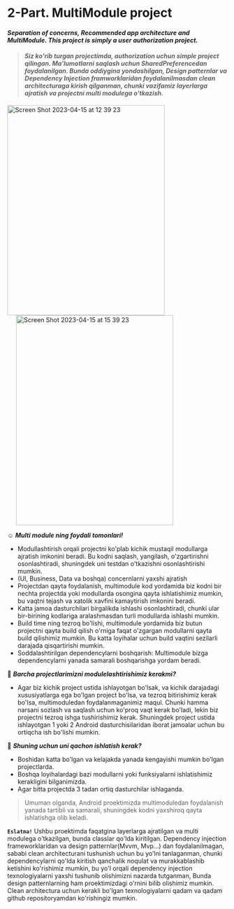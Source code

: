 # 2-Part. MultiModule project
#### *Separation of concerns, Recommended app architecture and MultiModule. This project is simply a user authorization project.*

> #### *Siz ko'rib turgan projectimda, authorization uchun simple project qilingan. Ma'lumotlarni saqlash uchun SharedPreferencedan foydalanilgan. Bunda oddiygina yondashilgan, Design patternlar va Dependency Injection framworklaridan foydalanilmasdan clean architecturaga kirish qilganman, chunki vazifamiz layerlarga ajratish va projectni multi modulega o'tkazish.*

<img width="360" height="480" alt="Screen Shot 2023-04-15 at 12 39 23" src="https://user-images.githubusercontent.com/77477995/232196444-59a98ce5-09ec-40da-92d2-13bdc71fe96c.png"> <img hspace="20" width="360" height="480" alt="Screen Shot 2023-04-15 at 15 39 23" src="https://user-images.githubusercontent.com/77477995/232209051-b7a4d0ab-223e-4063-b4d0-6a02d33a270c.png">

:relaxed: ***Multi module ning foydali tomonlari!***

- Modullashtirish orqali projectni ko'plab kichik mustaqil modullarga ajratish imkonini beradi. Bu kodni saqlash, yangilash, o'zgartirishni osonlashtiradi, shuningdek uni testdan o'tkazishni osonlashtirishi mumkin.
- (UI, Business, Data va boshqa) concernlarni yaxshi ajratish
- Projectdan qayta foydalanish, multimodule kod yordamida biz kodni bir nechta projectda yoki modullarda osongina qayta ishlatishimiz mumkin, bu vaqtni tejash va xatolik xavfini kamaytirish imkonini beradi.
- Katta jamoa dasturchilari birgalikda ishlashi osonlashtiradi, chunki ular bir-birining kodlariga aralashmasdan turli modullarda ishlashi mumkin.
- Build time ning tezroq bo'lishi, multimodule yordamida biz butun projectni qayta build qilish o'rniga faqat o'zgargan modullarni qayta build qilishimiz mumkin. Bu katta loyihalar uchun build vaqtini sezilarli darajada qisqartirishi mumkin.
- Soddalashtirilgan dependencylarni boshqarish: Multimodule bizga dependencylarni yanada samarali boshqarishga yordam beradi.

:monocle_face: ***Barcha projectlarimizni modulelashtirishimiz kerakmi?***
- Agar biz kichik project ustida ishlayotgan bo'lsak, va kichik darajadagi xususiyatlarga ega bo'lgan project bo'lsa, va tezroq bitirishimiz kerak bo'lsa, multimoduledan foydalanmaganimiz maqul.
Chunki hamma narsani sozlash va saqlash uchun ko'proq vaqt kerak bo'ladi, lekin biz projectni tezroq ishga tushirishimiz kerak. Shuningdek project ustida ishlayotgan 1 yoki 2 Android dasturchisilaridan iborat jamoalar uchun bu ortiqcha ish bo'lishi mumkin. 

:monocle_face: ***Shuning uchun uni qachon ishlatish kerak?***
- Boshidan katta bo'lgan va kelajakda yanada kengayishi mumkin bo'lgan projectlarda.
- Boshqa loyihalardagi bazi modullarni yoki funksiyalarni ishlatishimiz kerakligini bilganimizda.
- Agar bitta projectda 3 tadan ortiq dasturchilar ishlaganda.

> Umuman olganda, Android proektimizda multimoduledan foydalanish yanada tartibli va samarali, shuningdek kodni yaxshiroq qayta ishlatishga olib keladi.

**```Eslatma!```**
Ushbu proektimda faqatgina layerlarga ajratilgan va multi modulega o'tkazilgan, bunda classlar qo'lda kiritilgan. Dependency injection frameworklaridan va design patternlar(Mvvm, Mvp...) dan foydalanilmagan, sababi clean architecturani tushunish uchun bu yo'lni tanlaganman, chunki dependencylarni qo'lda kiritish qanchalik noqulat va murakkablashib ketishini ko'rishimiz mumkin, bu yo'l orqali dependency injection texnologiyalarni yaxshi tushunib olishimizni nazarda tutganman, Bunda design patternlarning ham proektimizdagi o'rnini bilib olishimiz mumkin. Clean architectura uchun kerakli bo'lgan texnologiyalarni qadam va qadam github repositoryamdan ko'rishingiz mumkin.
